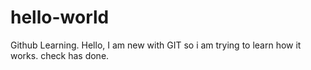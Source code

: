 # hello-world
Github Learning.
Hello, I am new with GIT so i am trying to learn how it works.
check has done.
